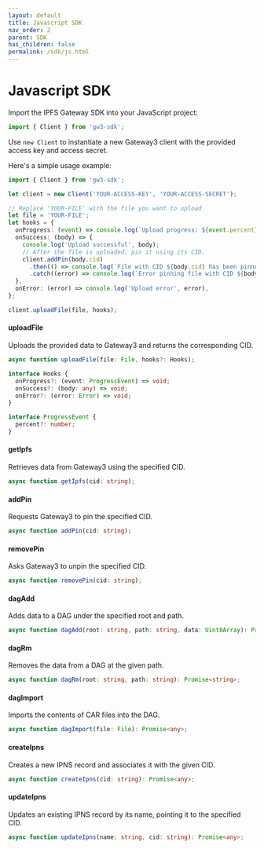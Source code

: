 ```yaml
---
layout: default
title: Javascript SDK
nav_order: 2
parent: SDK
has_children: false
permalink: /sdk/js.html
---
```


# Javascript SDK

Import the IPFS Gateway SDK into your JavaScript project:

```ts
import { Client } from 'gw3-sdk';
```

Use `new Client` to instantiate a new Gateway3 client with the provided access key and access secret.

Here's a simple usage example:

```ts
import { Client } from 'gw3-sdk';

let client = new Client('YOUR-ACCESS-KEY', 'YOUR-ACCESS-SECRET');

// Replace 'YOUR-FILE' with the file you want to upload
let file = 'YOUR-FILE';
let hooks = {
  onProgress: (event) => console.log(`Upload progress: ${event.percent}%`),
  onSuccess: (body) => {
    console.log('Upload successful', body);
    // After the file is uploaded, pin it using its CID.
    client.addPin(body.cid)
      .then(() => console.log(`File with CID ${body.cid} has been pinned successfully.`))
      .catch((error) => console.log(`Error pinning file with CID ${body.cid}:`, error));
  },
  onError: (error) => console.log('Upload error', error),
};

client.uploadFile(file, hooks);
```

#### uploadFile

Uploads the provided data to Gateway3 and returns the corresponding CID.

```ts
async function uploadFile(file: File, hooks?: Hooks);

interface Hooks {
  onProgress?: (event: ProgressEvent) => void;
  onSuccess?: (body: any) => void;
  onError?: (error: Error) => void;
}

interface ProgressEvent {
  percent?: number;
}
```

#### getIpfs

Retrieves data from Gateway3 using the specified CID.

```ts
async function getIpfs(cid: string);
```

#### addPin

Requests Gateway3 to pin the specified CID.

```ts
async function addPin(cid: string);
```

#### removePin

Asks Gateway3 to unpin the specified CID.

```ts
async function removePin(cid: string);
```

#### dagAdd

Adds data to a DAG under the specified root and path.

```ts
async function dagAdd(root: string, path: string, data: Uint8Array): Promise<string>;
```

#### dagRm

Removes the data from a DAG at the given path.

```ts
async function dagRm(root: string, path: string): Promise<string>;
```

#### dagImport

Imports the contents of CAR files into the DAG.

```ts
async function dagImport(file: File): Promise<any>;
```

#### createIpns

Creates a new IPNS record and associates it with the given CID.

```ts
async function createIpns(cid: string): Promise<any>;
```

#### updateIpns

Updates an existing IPNS record by its name, pointing it to the specified CID.

```ts
async function updateIpns(name: string, cid: string): Promise<any>;
```